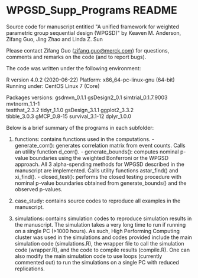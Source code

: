 # WPGSD_Supp_Programs README

Source code for manuscript entitled "A unified framework for weighted parametric group sequential design (WPGSD)" by Keaven M. Anderson, Zifang Guo, Jing Zhao and Linda Z. Sun

Please contact Zifang Guo (zifang.guo@merck.com) for questions, comments and remarks on the code (and to report bugs). 

The code was written under the following environment:

R version 4.0.2 (2020-06-22)
Platform: x86_64-pc-linux-gnu (64-bit)
Running under: CentOS Linux 7 (Core)

Packages versions:
gsdmvn_0.1.1        gsDesign2_0.1       simtrial_0.1.7.9003 mvtnorm_1.1-1      
testthat_2.3.2      tidyr_1.1.0         gsDesign_3.1.1      ggplot2_3.3.2      
tibble_3.0.3        gMCP_0.8-15         survival_3.1-12     dplyr_1.0.0           


Below is a brief summary of the programs in each subfolder:

1. functions: contains functions used in the computations. 
        - generate_corr(): generates correlation matrix from event counts. Calls an utility function d_corr(). 
        - generate_bounds(): computes nominal p-value boundaries using the weighted Bonferroni or the WPGSD approach. All 3 alpha-spending methods for WPGSD described in the manuscript are implemented. Calls utility functions astar_find() and xi_find().
        - closed_test(): performs the closed testing procedure with nominal p-value boundaries obtained from generate_bounds() and the observed p-values.
        
2. case_study: contains source codes to reproduce all examples in the manuscript.

3. simulations: contains simulation codes to reproduce simulation results in the manuscript. The simulation takes a very long time to run if running on a single PC (>1000 hours). As such, High Performing Computing cluster was used in the simulations and codes provided include the main simulation code (simulations.R), the wrapper file to call the simulation code (wrapper.R), and the code to compile results (compile.R). One can also modify the main simulation code to use loops (currently commented out) to run the simulations on a single PC with reduced replications.


